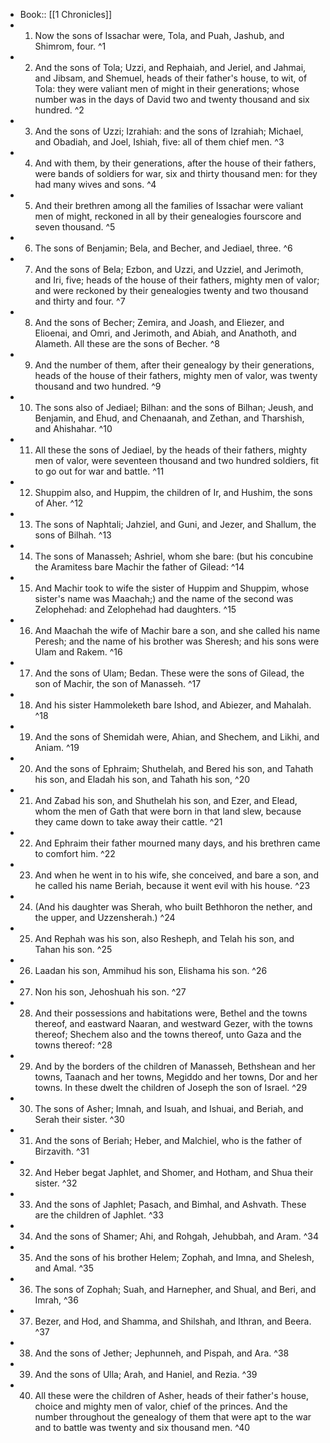 - Book:: [[1 Chronicles]]
- 1. Now the sons of Issachar were, Tola, and Puah, Jashub, and Shimrom, four. ^1
- 2. And the sons of Tola; Uzzi, and Rephaiah, and Jeriel, and Jahmai, and Jibsam, and Shemuel, heads of their father's house, to wit, of Tola: they were valiant men of might in their generations; whose number was in the days of David two and twenty thousand and six hundred. ^2
- 3. And the sons of Uzzi; Izrahiah: and the sons of Izrahiah; Michael, and Obadiah, and Joel, Ishiah, five: all of them chief men. ^3
- 4. And with them, by their generations, after the house of their fathers, were bands of soldiers for war, six and thirty thousand men: for they had many wives and sons. ^4
- 5. And their brethren among all the families of Issachar were valiant men of might, reckoned in all by their genealogies fourscore and seven thousand. ^5
- 6. The sons of Benjamin; Bela, and Becher, and Jediael, three. ^6
- 7. And the sons of Bela; Ezbon, and Uzzi, and Uzziel, and Jerimoth, and Iri, five; heads of the house of their fathers, mighty men of valor; and were reckoned by their genealogies twenty and two thousand and thirty and four. ^7
- 8. And the sons of Becher; Zemira, and Joash, and Eliezer, and Elioenai, and Omri, and Jerimoth, and Abiah, and Anathoth, and Alameth. All these are the sons of Becher. ^8
- 9. And the number of them, after their genealogy by their generations, heads of the house of their fathers, mighty men of valor, was twenty thousand and two hundred. ^9
- 10. The sons also of Jediael; Bilhan: and the sons of Bilhan; Jeush, and Benjamin, and Ehud, and Chenaanah, and Zethan, and Tharshish, and Ahishahar. ^10
- 11. All these the sons of Jediael, by the heads of their fathers, mighty men of valor, were seventeen thousand and two hundred soldiers, fit to go out for war and battle. ^11
- 12. Shuppim also, and Huppim, the children of Ir, and Hushim, the sons of Aher. ^12
- 13. The sons of Naphtali; Jahziel, and Guni, and Jezer, and Shallum, the sons of Bilhah. ^13
- 14. The sons of Manasseh; Ashriel, whom she bare: (but his concubine the Aramitess bare Machir the father of Gilead: ^14
- 15. And Machir took to wife the sister of Huppim and Shuppim, whose sister's name was Maachah;) and the name of the second was Zelophehad: and Zelophehad had daughters. ^15
- 16. And Maachah the wife of Machir bare a son, and she called his name Peresh; and the name of his brother was Sheresh; and his sons were Ulam and Rakem. ^16
- 17. And the sons of Ulam; Bedan. These were the sons of Gilead, the son of Machir, the son of Manasseh. ^17
- 18. And his sister Hammoleketh bare Ishod, and Abiezer, and Mahalah. ^18
- 19. And the sons of Shemidah were, Ahian, and Shechem, and Likhi, and Aniam. ^19
- 20. And the sons of Ephraim; Shuthelah, and Bered his son, and Tahath his son, and Eladah his son, and Tahath his son, ^20
- 21. And Zabad his son, and Shuthelah his son, and Ezer, and Elead, whom the men of Gath that were born in that land slew, because they came down to take away their cattle. ^21
- 22. And Ephraim their father mourned many days, and his brethren came to comfort him. ^22
- 23. And when he went in to his wife, she conceived, and bare a son, and he called his name Beriah, because it went evil with his house. ^23
- 24. (And his daughter was Sherah, who built Bethhoron the nether, and the upper, and Uzzensherah.) ^24
- 25. And Rephah was his son, also Resheph, and Telah his son, and Tahan his son. ^25
- 26. Laadan his son, Ammihud his son, Elishama his son. ^26
- 27. Non his son, Jehoshuah his son. ^27
- 28. And their possessions and habitations were, Bethel and the towns thereof, and eastward Naaran, and westward Gezer, with the towns thereof; Shechem also and the towns thereof, unto Gaza and the towns thereof: ^28
- 29. And by the borders of the children of Manasseh, Bethshean and her towns, Taanach and her towns, Megiddo and her towns, Dor and her towns. In these dwelt the children of Joseph the son of Israel. ^29
- 30. The sons of Asher; Imnah, and Isuah, and Ishuai, and Beriah, and Serah their sister. ^30
- 31. And the sons of Beriah; Heber, and Malchiel, who is the father of Birzavith. ^31
- 32. And Heber begat Japhlet, and Shomer, and Hotham, and Shua their sister. ^32
- 33. And the sons of Japhlet; Pasach, and Bimhal, and Ashvath. These are the children of Japhlet. ^33
- 34. And the sons of Shamer; Ahi, and Rohgah, Jehubbah, and Aram. ^34
- 35. And the sons of his brother Helem; Zophah, and Imna, and Shelesh, and Amal. ^35
- 36. The sons of Zophah; Suah, and Harnepher, and Shual, and Beri, and Imrah, ^36
- 37. Bezer, and Hod, and Shamma, and Shilshah, and Ithran, and Beera. ^37
- 38. And the sons of Jether; Jephunneh, and Pispah, and Ara. ^38
- 39. And the sons of Ulla; Arah, and Haniel, and Rezia. ^39
- 40. All these were the children of Asher, heads of their father's house, choice and mighty men of valor, chief of the princes. And the number throughout the genealogy of them that were apt to the war and to battle was twenty and six thousand men. ^40
